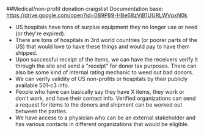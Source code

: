 ##Medical/non-profit donation craigslist
Documentation base: https://drive.google.com/open?id=0B9P89-HBe68zVjB1UURLWVpxN0k
* US hospitals have tons of surplus equipment they no longer use or need (or they're expired).
* There are tons of hospitals in 3rd world countries (or poorer parts of the US) that would love to have these things and would pay to have them shipped.
* Upon successful receipt of the items, we can have the receivers verify it through the site and send a "receipt" for donor tax purposes. There can also be some kind of internal rating mechanic to weed out bad donors.
* We can verify validity of US non-profits or hospitals by their publicly available 501-c3 info.
* People who have can basically say they have X items, they work or don't work, and have their contact info. Verified organizations can send a request for items to the donors  and shipment can be worked out between the parties.
* We have access to a physician who can be an external stakeholder and has various contacts in different organizations that would be eligible. 

